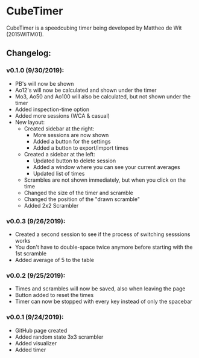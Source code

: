 # CubeTimer

CubeTimer is a speedcubing timer being developed by Mattheo de Wit (2015WITM01).

## Changelog:

### v0.1.0 (9/30/2019):
* PB's will now be shown
* Ao12's will now be calculated and shown under the timer
* Mo3, Ao50 and Ao100 will also be calculated, but not shown under the timer
* Added inspection-time option
* Added more sessions (WCA & casual)
* New layout:
  * Created sidebar at the right:
    * More sessions are now shown
    * Added a button for the settings
    * Added a button to export/import times
  * Created a sidebar at the left:
    * Updated button to delete session
    * Added a window where you can see your current averages
    * Updated list of times
  * Scrambles are not shown immediately, but when you click on the time
  * Changed the size of the timer and scramble
  * Changed the position of the "drawn scramble"
  * Added 2x2 Scrambler

### v0.0.3 (9/26/2019):
* Created a second session to see if the process of switching sesssions works
* You don't have to double-space twice anymore before starting with the 1st scramble
* Added average of 5 to the table

### v0.0.2 (9/25/2019):
* Times and scrambles will now be saved, also when leaving the page
* Button added to reset the times
* Timer can now be stopped with every key instead of only the spacebar

### v0.0.1 (9/24/2019):
* GitHub page created
* Added random state 3x3 scrambler
* Added visualizer
* Added timer

